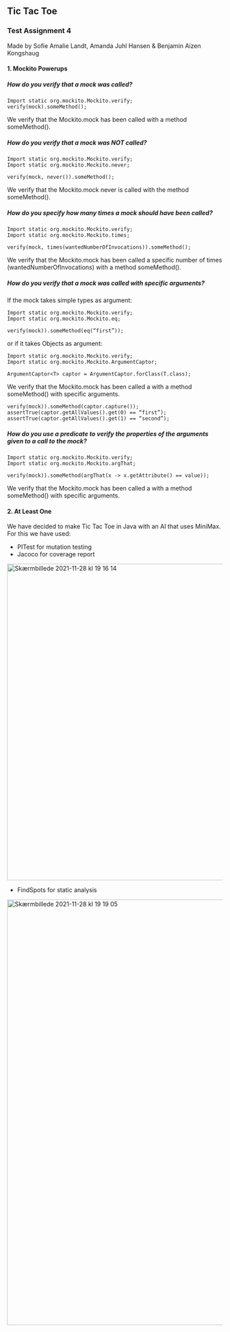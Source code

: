 ## Tic Tac Toe
 
### Test Assignment 4 

Made by Sofie Amalie Landt, Amanda Juhl Hansen & Benjamin Aizen Kongshaug

#### 1. Mockito Powerups

##### How do you verify that a mock was called?

```
Import static org.mockito.Mockito.verify;
verify(mock).someMethod();
```

We verify that the Mockito.mock has been called with a method someMethod().

##### How do you verify that a mock was NOT called?

```
Import static org.mockito.Mockito.verify;
Import static org.mockito.Mockito.never;

verify(mock, never()).someMethod();
```
We verify that the Mockito.mock never is called with the method someMethod().

##### How do you specify how many times a mock should have been called?

```
Import static org.mockito.Mockito.verify;
Import static org.mockito.Mockito.times;

verify(mock, times(wantedNumberOfInvocations)).someMethod();
```

We verify that the Mockito.mock has been called a specific number of times (wantedNumberOfInvocations) with a method someMethod().

##### How do you verify that a mock was called with specific arguments?

If the mock takes simple types as argument:

```
Import static org.mockito.Mockito.verify;
Import static org.mockito.Mockito.eq;

verify(mock)).someMethod(eq(“first”));
```

or if it takes Objects as argument:

```
Import static org.mockito.Mockito.verify;
Import static org.mockito.Mockito.ArgumentCaptor;

ArgumentCaptor<T> captor = ArgumentCaptor.forClass(T.class);
```

We verify that the Mockito.mock has been called a with a method someMethod() with specific arguments.

```
verify(mock)).someMethod(captor.capture());
assertTrue(captor.getAllValues().get(0) == “first”);
assertTrue(captor.getAllValues().get(1) == “second”);
```

##### How do you use a predicate to verify the properties of the arguments given to a call to the mock?

```
Import static org.mockito.Mockito.verify;
Import static org.mockito.Mockito.argThat;

verify(mock)).someMethod(argThat(x -> x.getAttribute() == value));
```

We verify that the Mockito.mock has been called a with a method someMethod() with specific arguments.

#### 2. At Least One

We have decided to make Tic Tac Toe in Java with an AI that uses MiniMax. For this we have used:

- PITest for mutation testing
- Jacoco for coverage report

<img width="739" alt="Skærmbillede 2021-11-28 kl  19 16 14" src="https://user-images.githubusercontent.com/47500265/143780714-844b76b9-d4cb-475b-b927-aef0906f9c17.png">

- FindSpots for static analysis 

<img width="994" alt="Skærmbillede 2021-11-28 kl  19 19 05" src="https://user-images.githubusercontent.com/47500265/143780821-162f7334-3677-41c1-83ec-6857b602b5e0.png">



